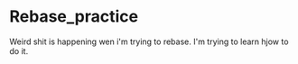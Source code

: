 # Rebase_practice
Weird shit is happening wen i'm trying to rebase. I'm trying to learn hjow to do it.
